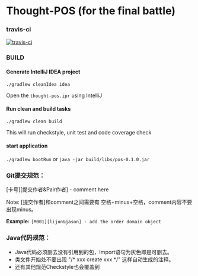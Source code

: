 # Thought-POS (for the final battle)

### travis-ci

[![travis-ci](https://api.travis-ci.org/TWatermelon/thought-pos.svg)](https://travis-ci.org/TWatermelon/thought-pos)

### BUILD

#### Generate IntelliJ IDEA project
`./gradlew cleanIdea idea`

Open the `thought-pos.ipr` using IntelliJ

#### Run clean and build tasks
`./gradlew clean build`

This will run checkstyle, unit test and code coverage check

#### start application
`./gradlew bootRun` or `java -jar build/libs/pos-0.1.0.jar`

### Git提交规范：

[卡号][提交作者&Pair作者] - comment here

Note: [提交作者]和comment之间需要有 空格+minus+空格，comment内容不要出现minus。

**Example:** `[M001][lijun&jason] - add the order domain object`


### Java代码规范：

- Java代码必须删去没有引用到的包，Import语句为灰色即是可删去。
- 类文件开始处不要出现 "/* xxx create xxx */" 这样自动生成的注释。
- 还有其他规范Checkstyle也会覆盖到

